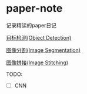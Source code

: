 # paper-note
记录精读的paper日记

[目标检测(Object Detection)](Object-Detection)

[图像分割(Image Segmentation)](Image-Segmentation)

[图像拼接(Image Stitching)](Image-Stitching)

TODO:

- [ ] CNN


